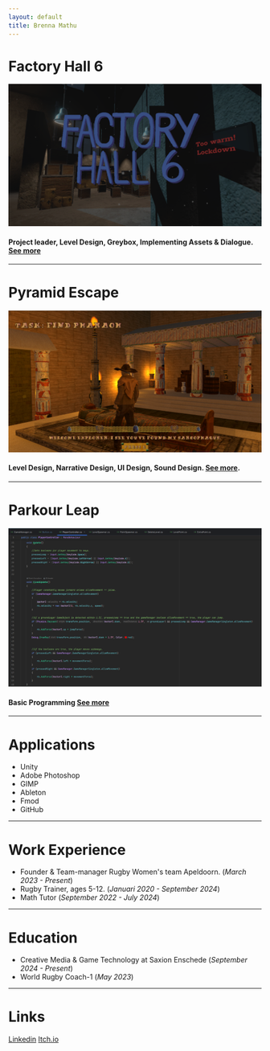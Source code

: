 ```yaml
---
layout: default
title: Brenna Mathu
---
```


# Factory Hall 6
![Factory_Hall_6](/assets/img/Facory_Hall_6_Portfolio_menu.png)
#### Project leader, Level Design, Greybox, Implementing Assets & Dialogue. [See more](./FactoryHall6.md)

***

# Pyramid Escape
![Pyramid_Escape](/assets/img/Pyramid_Escape_portfolio_menu.png)
#### Level Design, Narrative Design, UI Design, Sound Design. [See more](./PyramidEscape.md).

***

# Parkour Leap
![Parkour_Leap](/assets/img/Parkour_Leap_PlayerController.png)
#### Basic Programming [See more](./ParkourLeap.md)

***

# Applications
- Unity
- Adobe Photoshop
- GIMP
- Ableton
- Fmod
- GitHub

***

# Work Experience
- Founder & Team-manager Rugby Women's team Apeldoorn. (_March 2023 - Present_)
- Rugby Trainer, ages 5-12. (_Januari 2020 - September 2024_)
- Math Tutor (_September 2022 - July 2024_)

***

# Education
- Creative Media & Game Technology at Saxion Enschede (_September 2024 - Present_)
- World Rugby Coach-1 (_May 2023_)

***

# Links
[Linkedin](https://www.linkedin.com/in/brenna-mathu-209956331/)
[Itch.io](https://brenna-mathu.itch.io)
